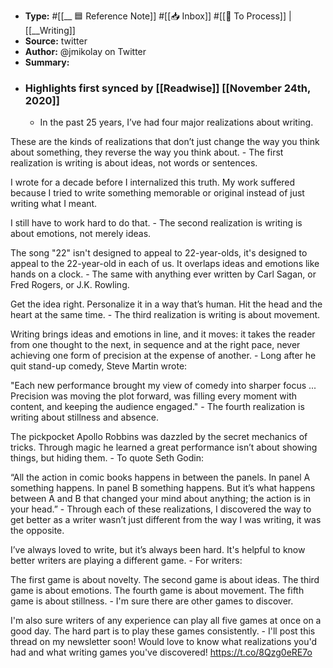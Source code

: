 - **Type:** #[[__ 🟦  Reference Note]] #[[📥 Inbox]] #[[📝 To Process]] | [[__Writing]]
- **Source:**  twitter
- **Author:** @jmikolay on Twitter
- **Summary:**
- ### Highlights first synced by [[Readwise]] [[November 24th, 2020]]
    - In the past 25 years, I’ve had four major realizations about writing. 

These are the kinds of realizations that don’t just change the way you think about something, they reverse the way you think about. 
    - The first realization is writing is about ideas, not words or sentences.

I wrote for a decade before I internalized this truth. My work suffered because I tried to write something memorable or original instead of just writing what I meant.

I still have to work hard to do that. 
    - The second realization is writing is about emotions, not merely ideas. 

The song "22" isn't designed to appeal to 22-year-olds, it's designed to appeal to the 22-year-old in each of us. It overlaps ideas and emotions like hands on a clock. 
    - The same with anything ever written by Carl Sagan, or Fred Rogers, or J.K. Rowling.

Get the idea right. Personalize it in a way that’s human. Hit the head and the heart at the same time. 
    - The third realization is writing is about movement. 

Writing brings ideas and emotions in line, and it moves: it takes the reader from one thought to the next, in sequence and at the right pace, never achieving one form of precision at the expense of another. 
    - Long after he quit stand-up comedy, Steve Martin wrote: 

"Each new performance brought my view of comedy into sharper focus ... Precision was moving the plot forward, was filling every moment with content, and keeping the audience engaged." 
    - The fourth realization is writing about stillness and absence. 

The pickpocket Apollo Robbins was dazzled by the secret mechanics of tricks. Through magic he learned a great performance isn’t about showing things, but hiding them. 
    - To quote Seth Godin: 

“All the action in comic books happens in between the panels. In panel A something happens. In panel B something happens. But it’s what happens between A and B that changed your mind about anything; the action is in your head.” 
    - Through each of these realizations, I discovered the way to get better as a writer wasn’t just different from the way I was writing, it was the opposite.

I’ve always loved to write, but it’s always been hard. It's helpful to know better writers are playing a different game. 
    - For writers: 

The first game is about novelty.
The second game is about ideas.
The third game is about emotions.
The fourth game is about movement.
The fifth game is about stillness. 
    - I'm sure there are other games to discover.

I'm also sure writers of any experience can play all five games at once on a good day. The hard part is to play these games consistently. 
    - I'll post this thread on my newsletter soon! Would love to know what realizations you'd had and what writing games you've discovered! 
https://t.co/8Qzg0eRE7o 
